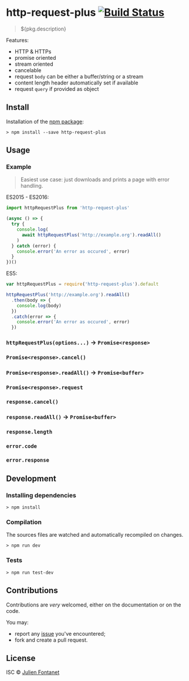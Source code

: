 # http-request-plus [![Build Status](https://travis-ci.org/JsCommunity/http-request-plus.png?branch=master)](https://travis-ci.org/JsCommunity/http-request-plus)

> ${pkg.description}

Features:

- HTTP & HTTPs
- promise oriented
- stream oriented
- cancelable
- request `body` can be either a buffer/string or a stream
- content length header automatically set if available
- request `query` if provided as object

## Install

Installation of the [npm package](https://npmjs.org/package/http-request-plus):

```
> npm install --save http-request-plus
```

## Usage

### Example

> Easiest use case: just downloads and prints a page with error handling.

ES2015 - ES2016:

```js
import httpRequestPlus from 'http-request-plus'

(async () => {
  try {
    console.log(
      await httpRequestPlus('http://example.org').readAll()
    )
  } catch (error) {
    console.error('An error as occured', error)
  }
})()
```

ES5:

```js
var httpRequestPlus = require('http-request-plus').default

httpRequestPlus('http://example.org').readAll()
  .then(body => {
    console.log(body)
  })
  .catch(error => {
    console.error('An error as occured', error)
  })
```

### `httpRequestPlus(options...)` → `Promise<response>`

### `Promise<response>.cancel()`

### `Promise<response>.readAll()` → `Promise<buffer>`

### `Promise<response>.request`

### `response.cancel()`
### `response.readAll()` → `Promise<buffer>`
### `response.length`

### `error.code`
### `error.response`

## Development

### Installing dependencies

```
> npm install
```

### Compilation

The sources files are watched and automatically recompiled on changes.

```
> npm run dev
```

### Tests

```
> npm run test-dev
```

## Contributions

Contributions are *very* welcomed, either on the documentation or on
the code.

You may:

- report any [issue](https://github.com/JsCommunity/http-request-plus)
  you've encountered;
- fork and create a pull request.

## License

ISC © [Julien Fontanet](https://github.com/julien-f)
